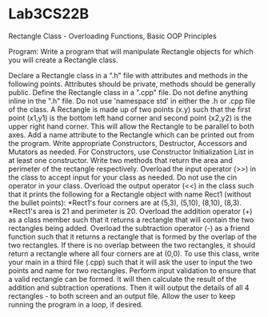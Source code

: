 # Lab3CS22B
Rectangle Class - Overloading Functions, Basic OOP Principles

Program: Write a program that will manipulate Rectangle objects for which you will create a Rectangle class.

Declare a Rectangle class in a ".h" file with attributes and methods in the following points. Attributes should be private, methods should be generally public.
Define the Rectangle class in a ".cpp" file. Do not define anything inline in the ".h" file.
Do not use 'namespace std' in either the .h or .cpp file of the class.
A Rectangle is made up of two points (x.y) such that the first point (x1,y1) is the bottom left hand corner and second point (x2,y2) is the upper right hand corner. This will allow the Rectangle to be parallel to both axes.
Add a name attribute to the Rectangle which can be printed out from the program.
Write appropriate Constructors, Destructor, Accessors and Mutators as needed. For Constructors, use Constructor Initialization List in at least one constructor.
Write two methods that return the area and perimeter of the rectangle respectively.
Overload the input operator (>>) in the class to accept input for your class as needed. Do not use the cin operator in your class.
Overload the output operator (<<) in the class such that it prints the following for a Rectangle object with name Rect1 (without the bullet points):
*Rect1's four corners are at (5,3), (5,10), (8,10), (8,3).
*Rect1's area is 21 and perimeter is 20.
Overload the addition operator (+) as a class member such that it returns a rectangle that will contain the two rectangles being added.
Overload the subtraction operator (-) as a friend function such that it returns a rectangle that is formed by the overlap of the two rectangles. If there is no overlap between the two rectangles, it should return a rectangle where all four corners are at (0,0).
To use this class, write your main in a third file (.cpp) such that it will ask the user to input the two points and name for two rectangles.
Perform input validation to ensure that a valid rectangle can be formed.
It will then calculate the result of the addition and subtraction operations.
Then it will output the details of all 4 rectangles - to both screen and an output file.
Allow the user to keep running the program in a loop, if desired.
 
